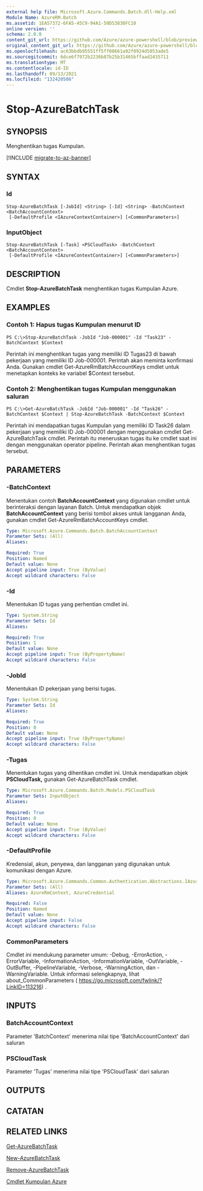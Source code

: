 ```yaml
---
external help file: Microsoft.Azure.Commands.Batch.dll-Help.xml
Module Name: AzureRM.Batch
ms.assetid: 1EA57372-6FA5-45C9-94A1-50D53830FC10
online version: ''
schema: 2.0.0
content_git_url: https://github.com/Azure/azure-powershell/blob/preview/src/ResourceManager/AzureBatch/Commands.Batch/help/Stop-AzureBatchTask.md
original_content_git_url: https://github.com/Azure/azure-powershell/blob/preview/src/ResourceManager/AzureBatch/Commands.Batch/help/Stop-AzureBatchTask.md
ms.openlocfilehash: ac63bbdb95551ff5ff08661a92f0924d5853ade5
ms.sourcegitcommit: 6dce6f7972b2236b87b25b31465bffaad2435711
ms.translationtype: MT
ms.contentlocale: id-ID
ms.lasthandoff: 09/13/2021
ms.locfileid: "132420506"
---
```

# Stop-AzureBatchTask

## SYNOPSIS
Menghentikan tugas Kumpulan.

[!INCLUDE [migrate-to-az-banner](../../includes/migrate-to-az-banner.md)]

## SYNTAX

### Id
```
Stop-AzureBatchTask [-JobId] <String> [-Id] <String> -BatchContext <BatchAccountContext>
 [-DefaultProfile <IAzureContextContainer>] [<CommonParameters>]
```

### InputObject
```
Stop-AzureBatchTask [-Task] <PSCloudTask> -BatchContext <BatchAccountContext>
 [-DefaultProfile <IAzureContextContainer>] [<CommonParameters>]
```

## DESCRIPTION
Cmdlet **Stop-AzureBatchTask** menghentikan tugas Kumpulan Azure.

## EXAMPLES

### Contoh 1: Hapus tugas Kumpulan menurut ID
```
PS C:\>Stop-AzureBatchTask -JobId "Job-000001" -Id "Task23" -BatchContext $Context
```

Perintah ini menghentikan tugas yang memiliki ID Tugas23 di bawah pekerjaan yang memiliki ID Job-000001.
Perintah akan meminta konfirmasi Anda.
Gunakan cmdlet Get-AzureRmBatchAccountKeys cmdlet untuk menetapkan konteks ke variabel $Context tersebut.

### Contoh 2: Menghentikan tugas Kumpulan menggunakan saluran
```
PS C:\>Get-AzureBatchTask -JobId "Job-000001" -Id "Task26" -BatchContext $Context | Stop-AzureBatchTask -BatchContext $Context
```

Perintah ini mendapatkan tugas Kumpulan yang memiliki ID Task26 dalam pekerjaan yang memiliki ID Job-000001 dengan menggunakan cmdlet Get-AzureBatchTask cmdlet.
Perintah itu meneruskan tugas itu ke cmdlet saat ini dengan menggunakan operator pipeline.
Perintah akan menghentikan tugas tersebut.

## PARAMETERS

### -BatchContext
Menentukan contoh **BatchAccountContext** yang digunakan cmdlet untuk berinteraksi dengan layanan Batch.
Untuk mendapatkan objek **BatchAccountContext** yang berisi tombol akses untuk langganan Anda, gunakan cmdlet Get-AzureRmBatchAccountKeys cmdlet.

```yaml
Type: Microsoft.Azure.Commands.Batch.BatchAccountContext
Parameter Sets: (All)
Aliases: 

Required: True
Position: Named
Default value: None
Accept pipeline input: True (ByValue)
Accept wildcard characters: False
```

### -Id
Menentukan ID tugas yang perhentian cmdlet ini.

```yaml
Type: System.String
Parameter Sets: Id
Aliases: 

Required: True
Position: 1
Default value: None
Accept pipeline input: True (ByPropertyName)
Accept wildcard characters: False
```

### -JobId
Menentukan ID pekerjaan yang berisi tugas.

```yaml
Type: System.String
Parameter Sets: Id
Aliases: 

Required: True
Position: 0
Default value: None
Accept pipeline input: True (ByPropertyName)
Accept wildcard characters: False
```

### -Tugas
Menentukan tugas yang dihentikan cmdlet ini.
Untuk mendapatkan objek **PSCloudTask,** gunakan Get-AzureBatchTask cmdlet.

```yaml
Type: Microsoft.Azure.Commands.Batch.Models.PSCloudTask
Parameter Sets: InputObject
Aliases: 

Required: True
Position: 0
Default value: None
Accept pipeline input: True (ByValue)
Accept wildcard characters: False
```

### -DefaultProfile
Kredensial, akun, penyewa, dan langganan yang digunakan untuk komunikasi dengan Azure.

```yaml
Type: Microsoft.Azure.Commands.Common.Authentication.Abstractions.IAzureContextContainer
Parameter Sets: (All)
Aliases: AzureRmContext, AzureCredential

Required: False
Position: Named
Default value: None
Accept pipeline input: False
Accept wildcard characters: False
```

### CommonParameters
Cmdlet ini mendukung parameter umum: -Debug, -ErrorAction, -ErrorVariable, -InformationAction, -InformationVariable, -OutVariable, -OutBuffer, -PipelineVariable, -Verbose, -WarningAction, dan -WarningVariable. Untuk informasi selengkapnya, lihat about_CommonParameters ( https://go.microsoft.com/fwlink/?LinkID=113216) .

## INPUTS

### BatchAccountContext
Parameter 'BatchContext' menerima nilai tipe 'BatchAccountContext' dari saluran

### PSCloudTask
Parameter 'Tugas' menerima nilai tipe 'PSCloudTask' dari saluran

## OUTPUTS

## CATATAN

## RELATED LINKS

[Get-AzureBatchTask](./Get-AzureBatchTask.md)

[New-AzureBatchTask](./New-AzureBatchTask.md)

[Remove-AzureBatchTask](./Remove-AzureBatchTask.md)

[Cmdlet Kumpulan Azure](./AzureRM.Batch.md)


